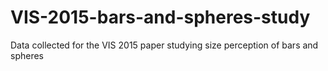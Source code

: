 # VIS-2015-bars-and-spheres-study
Data collected for the VIS 2015 paper studying size perception of bars and spheres
